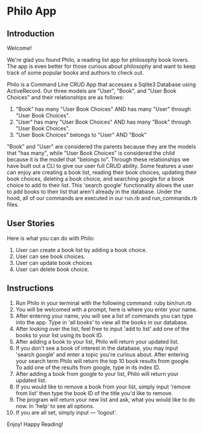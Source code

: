# Philo App

## Introduction

Welcome!

We're glad you found Philo, a reading list app for philosophy book lovers.  The app is even better for those curious about philosophy and want to keep track of some popular books and authors to check out.

Philo is a Command Line CRUD App that accesses a Sqlite3 Database using ActiveRecord. Our three models are "User", "Book", and "User Book Choices" and their relationships are as follows:

1. "Book" has many "User Book Choices" AND has many "User" through "User Book Choices".
2. "User" has many "User Book Choices" AND has many "Book" through "User Book Choices".
3. "User Book Choices" belongs to "User" AND "Book"

"Book" and "User" are considered the parents because they are the models that "has many", while "User Book Choices" is considered the child because it is the model that "belongs to".  Through these relationships we have built out a CLI to give our user full CRUD ability. Some features a user can enjoy are creating a book list, reading their book choices, updating their book choices, deleting a book choice, and searching google for a book choice to add to their list. This 'search google' functionality allows the user to add books to their list that aren't already in the database. Under the hood, all of our commands are executed in our run.rb and run_commands.rb files.

## User Stories

Here is what you can do with Philo:

1. User can create a book list by adding a book choice.
2. User can see book choices.
3. User can update book choices
4. User can delete book choice.


## Instructions

1. Run Philo in your terminal with the following command: ruby bin/run.rb
2. You will be welcomed with a prompt, here is where you enter your name.
3. After entering your name, you will see a list of commands you can type into the app.  Type in 'all books' to view all the books in our database.
4. After looking over the list, feel free to input 'add to list' add one of the books to your list using its book ID.
5. After adding a book to your list, Philo will return your updated list.
6. If you don't see a book of interest in the database, you may input 'search google' and enter a topic you're curious about. After entering your search term Philo will return the top 10 book results from google.  To add one of the results from google, type in its index ID.
7. After adding a book from google to your list, Philo will return your updated list.
8. If you would like to remove a book from your list, simply input 'remove from list' then type the book ID of the title you'd like to remove.
9. The program will return your new list and ask, what you would like to do now. In 'help' to see all options.
10. If you are all set, simply input — 'logout'.

Enjoy! Happy Reading!
